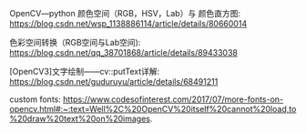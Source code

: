 OpenCV—python 颜色空间（RGB，HSV，Lab）与 颜色直方图: https://blog.csdn.net/wsp_1138886114/article/details/80660014

色彩空间转换（RGB空间与Lab空间): https://blog.csdn.net/qq_38701868/article/details/89433038

[OpenCV3]文字绘制——cv::putText详解: https://blog.csdn.net/guduruyu/article/details/68491211

custom fonts: https://www.codesofinterest.com/2017/07/more-fonts-on-opencv.html#:~:text=Well%2C%20OpenCV%20itself%20cannot%20load,to%20draw%20text%20on%20images.

